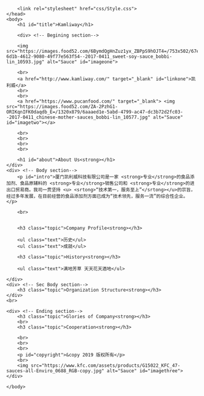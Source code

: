 <!DOCTYPE html>
<html>
	<head>
		<meta charset="utf-8">
		<Title>Kamlimway</Title>


		<link rel="stylesheet" href="css/Style.css">
	</head>
	<body>
		<h1 id="title">Kamliway</h1>

		<div> <!-- Begining section-->

		<img src="https://images.food52.com/6BymdQgHnZuz1yx_ZBPpS9hOJT4=/753x502/67e67be0-6d1b-4612-9080-49f77e563f54--2017-0411_sweet-soy-sauce_bobbi-lin_10593.jpg" alt="Sauce" id="imageone">
	
		<br>
		<a href="http://www.kamliway.com/" target="_blank" id="linkone">凯利威</a>
		<br>
		<br>
		<a href="https://www.pucanfood.com/" target="_blank"> <img src="https://images.food52.com/ZA-2PzhG1-ORIKqnIFK0daqdb_E=/1320x879/6aaaed1e-5abd-4799-ac47-dc3b72d2fc03--2017-0411_chinese-mother-sauces_bobbi-lin_10577.jpg" alt="Sauce" id="imagetwo"></a>

		<br>
		<br>
		<br>
		<br>

		<h1 id="about">About Us<strong></h1>
	</div>
	<div> <!-- Body section-->
		<p id="intro">厦门凯利威科技有限公司是一家 <strong>专业</strong>的食品添加剂、食品原辅料的 <strong>专业</strong>销售公司和 <strong>专业</strong>的进出口贸易商。我司一贯坚持 <u> <srtong>“技术第一，服务至上”</srtong></u>的宗旨，经过多年发展，在目前经营的食品添加剂方面已成为“技术领先，服务一流”的综合性企业。</p>

		<br>


		<h3 class="topic">Company Profile<strong></h3>

		<ul class="text">历史</ul>
		<ul class="text">成就</ul>

		<h3 class="topic">History<strong></h3>

		<ul class="text">满地芳草 天天花天酒地</ul>

	</div>
	<div> <!-- Sec Body section-->
    	<h3 class="topic">Organization Structure<strong></h3>
    </div>
    <br>

    <div> <!-- Ending section-->
    	<h3 class="topic">Glories of Company<strong></h3>
    	<br>
    	<h3 class="topic">Cooperation<strong></h3>

   		<br>
   		<br>
   		<br>
   		<p id="copyright">&copy 2019 版权所有</p>
   		<br>
   		<img src="https://www.kfc.com/assets/products/G15022_KFC_47-sauces-all-Enviro_0688_RGB-copy.jpg" alt="Sauce" id="imagethree">
   	</div>

	</body>
</html>
